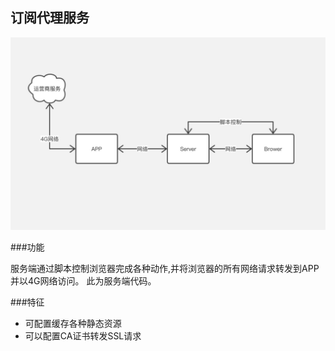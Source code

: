 ## 订阅代理服务

![avatar](product.jpg)



###功能

服务端通过脚本控制浏览器完成各种动作,并将浏览器的所有网络请求转发到APP并以4G网络访问。
此为服务端代码。

###特征
- 可配置缓存各种静态资源
- 可以配置CA证书转发SSL请求